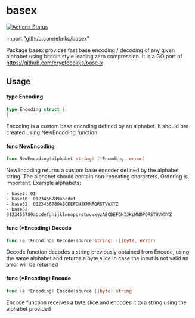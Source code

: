 # basex

[![Actions Status](https://github.com/eknkc/basex/workflows/Go/badge.svg)](https://github.com/eknkc/basex/actions)

import "github.com/eknkc/basex"

Package basex provides fast base encoding / decoding of any given alphabet using
bitcoin style leading zero compression. It is a GO port of
https://github.com/cryptocoinjs/base-x

## Usage

#### type Encoding

```go
type Encoding struct {
}
```

Encoding is a custom base encoding defined by an alphabet. It should bre created
using NewEncoding function

#### func  NewEncoding

```go
func NewEncoding(alphabet string) (*Encoding, error)
```
NewEncoding returns a custom base encoder defined by the alphabet string. The
alphabet should contain non-repeating characters. Ordering is important. Example
alphabets:

    - base2: 01
    - base16: 0123456789abcdef
    - base32: 0123456789ABCDEFGHJKMNPQRSTVWXYZ
    - base62: 0123456789abcdefghijklmnopqrstuvwxyzABCDEFGHIJKLMNOPQRSTUVWXYZ

#### func (*Encoding) Decode

```go
func (e *Encoding) Decode(source string) ([]byte, error)
```
Decode function decodes a string previously obtained from Encode, using the same
alphabet and returns a byte slice In case the input is not valid an arror will
be returned

#### func (*Encoding) Encode

```go
func (e *Encoding) Encode(source []byte) string
```
Encode function receives a byte slice and encodes it to a string using the
alphabet provided
